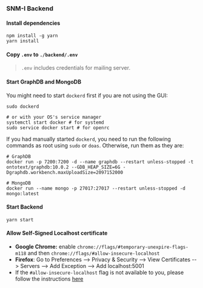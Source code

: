 ### SNM-I Backend

#### Install dependencies
```shell
npm install -g yarn
yarn install
```

#### Copy `.env` to `./backend/.env`
> `.env` includes credentials for mailing server.

#### Start GraphDB and MongoDB
You might need to start `dockerd` first if you are not using the GUI:
```shell
sudo dockerd

# or with your OS's service manager
systemctl start docker # for systemd
sudo service docker start # for openrc
```

If you had manually started `dockerd`, you need to run the following commands
as root using `sudo` or `doas`. Otherwise, run them as they are:
```shell
# GraphDB
docker run -p 7200:7200 -d --name graphdb --restart unless-stopped -t ontotext/graphdb:10.0.2 --GDB_HEAP_SIZE=6G -Dgraphdb.workbench.maxUploadSize=2097152000

# MongoDB
docker run --name mongo -p 27017:27017 --restart unless-stopped -d mongo:latest
```

#### Start Backend
```shell
yarn start
```

#### Allow Self-Signed Localhost certificate
- **Google Chrome:** enable `chrome://flags/#temporary-unexpire-flags-m118` and then `chrome://flags/#allow-insecure-localhost`
- **Firefox**: Go to Preferences --> Privacy & Security --> View Certificates
  --> Servers --> Add Exception --> Add localhost:5001
- If the `#allow-insecure-localhost` flag is not available to you, please follow the instructions [here](./config)
